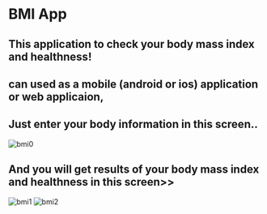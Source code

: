 # BMI App

## This application to check your body mass index and healthness!

## can used as a mobile (android or ios) application or web applicaion,

## Just enter your body information in this screen..

![bmi0](https://user-images.githubusercontent.com/57181709/189366364-dc448c5b-2eee-472d-83d2-13a9e8d456a8.PNG)

## And you will get results of your body mass index and healthness in this screen>>


![bmi1](https://user-images.githubusercontent.com/57181709/189366725-35859539-d4b3-4302-add8-f8114cf1ae24.PNG)         ![bmi2](https://user-images.githubusercontent.com/57181709/189366756-d82b1bf4-e7ee-4733-a8a9-dce00206f2cf.PNG)

